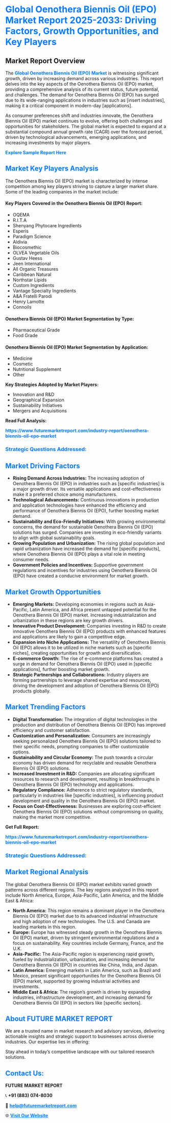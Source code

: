 <h1 style="color: #007BFF;">Global Oenothera Biennis Oil (EPO) Market Report 2025-2033: Driving Factors, Growth Opportunities, and Key Players</h1>

<section id="overview">
<h2>Market Report Overview</h2>
<p>The <a href="https://www.futuremarketreport.com/industry-report/oenothera-biennis-oil-epo-market" style="color: #007BFF; text-decoration: none;"><strong>Global Oenothera Biennis Oil (EPO) Market</strong></a> is witnessing significant growth, driven by increasing demand across various industries. This report delves into the key aspects of the Oenothera Biennis Oil (EPO) market, providing a comprehensive analysis of its current status, future potential, and challenges. The demand for Oenothera Biennis Oil (EPO) has surged due to its wide-ranging applications in industries such as [insert industries], making it a critical component in modern-day [applications].</p>
<p>As consumer preferences shift and industries innovate, the Oenothera Biennis Oil (EPO) market continues to evolve, offering both challenges and opportunities for stakeholders. The global market is expected to expand at a substantial compound annual growth rate (CAGR) over the forecast period, driven by technological advancements, emerging applications, and increasing investments by major players.</p>
</section>

<section id="overview">
<p><a href="https://www.futuremarketreport.com/request-sample/reportId=55267" style="color: #007BFF; text-decoration: none;"><strong>Explore Sample Report Here</strong></a></p>
</section>

<section id="key-players">
<h2 style="color: #007BFF;">Market Key Players Analysis</h2>
<p>The Oenothera Biennis Oil (EPO) market is characterized by intense competition among key players striving to capture a larger market share. Some of the leading companies in the market include:</p>
<h4>Key Players Covered in the Oenothera Biennis Oil (EPO) Report:</h4>
<ul><li>OQEMA</li><li>R.I.T.A</li><li>Shenyang Phytocare Ingredients</li><li>Esperis</li><li>Paradigm Science</li><li>Aldivia</li><li>Biocosmethic</li><li>OLVEA Vegetable Oils</li><li>Gustav Heess</li><li>Jeen International</li><li>All Organic Treasures</li><li>Caribbean Natural</li><li>Northstar Lipids</li><li>Custom Ingredients</li><li>Vantage Specialty Ingredients</li><li>A&amp;A Fratelli Parodi</li><li>Henry Lamotte</li><li>Connoils</li></ul>
<h4>Oenothera Biennis Oil (EPO) Market Segmentation by Type:</h4>
<ul><li>Pharmaceutical Grade</li><li>Food Grade</li></ul>

<h4>Oenothera Biennis Oil (EPO) Market Segmentation by Application:</h4>
<ul><li>Medicine</li><li>Cosmetic</li><li>Nutritional Supplement</li><li>Other</li></ul>
<p><strong>Key Strategies Adopted by Market Players:</strong></p>
<ul>
<li>Innovation and R&D</li>
<li>Geographical Expansion</li>
<li>Sustainability Initiatives</li>
<li>Mergers and Acquisitions</li>
</ul>
</section>

<section>
<p><strong>Read Full Analysis: </strong></p><a href="https://www.futuremarketreport.com/industry-report/oenothera-biennis-oil-epo-market" style="color: #007BFF; text-decoration: none;"><strong>https://www.futuremarketreport.com/industry-report/oenothera-biennis-oil-epo-market</strong></a>
<h3 style="color: #007BFF;">Strategic Questions Addressed:</h3>
</section>

<section id="driving-factors">
<h2 style="color: #007BFF;">Market Driving Factors</h2>
<ul>
<li><strong>Rising Demand Across Industries:</strong> The increasing adoption of Oenothera Biennis Oil (EPO) in industries such as [specific industries] is a major growth driver. Its versatile applications and cost-effectiveness make it a preferred choice among manufacturers.</li>
<li><strong>Technological Advancements:</strong> Continuous innovations in production and application technologies have enhanced the efficiency and performance of Oenothera Biennis Oil (EPO), further boosting market demand.</li>
<li><strong>Sustainability and Eco-Friendly Initiatives:</strong> With growing environmental concerns, the demand for sustainable Oenothera Biennis Oil (EPO) solutions has surged. Companies are investing in eco-friendly variants to align with global sustainability goals.</li>
<li><strong>Growing Population and Urbanization:</strong> The rising global population and rapid urbanization have increased the demand for [specific products], where Oenothera Biennis Oil (EPO) plays a vital role in meeting consumer needs.</li>
<li><strong>Government Policies and Incentives:</strong> Supportive government regulations and incentives for industries using Oenothera Biennis Oil (EPO) have created a conducive environment for market growth.</li>
</ul>
</section>

<section id="growth-opportunities">
<h2 style="color: #007BFF;">Market Growth Opportunities</h2>
<ul>
<li><strong>Emerging Markets:</strong> Developing economies in regions such as Asia-Pacific, Latin America, and Africa present untapped potential for the Oenothera Biennis Oil (EPO) market. Increasing industrialization and urbanization in these regions are key growth drivers.</li>
<li><strong>Innovative Product Development:</strong> Companies investing in R&D to create innovative Oenothera Biennis Oil (EPO) products with enhanced features and applications are likely to gain a competitive edge.</li>
<li><strong>Expansion into Niche Applications:</strong> The versatility of Oenothera Biennis Oil (EPO) allows it to be utilized in niche markets such as [specific niches], creating opportunities for growth and diversification.</li>
<li><strong>E-commerce Growth:</strong> The rise of e-commerce platforms has created a surge in demand for Oenothera Biennis Oil (EPO) used in [specific applications], further boosting market growth.</li>
<li><strong>Strategic Partnerships and Collaborations:</strong> Industry players are forming partnerships to leverage shared expertise and resources, driving the development and adoption of Oenothera Biennis Oil (EPO) products globally.</li>
</ul>
</section>

<section id="trending-factors">
<h2 style="color: #007BFF;">Market Trending Factors</h2>
<ul>
<li><strong>Digital Transformation:</strong> The integration of digital technologies in the production and distribution of Oenothera Biennis Oil (EPO) has improved efficiency and customer satisfaction.</li>
<li><strong>Customization and Personalization:</strong> Consumers are increasingly seeking personalized Oenothera Biennis Oil (EPO) solutions tailored to their specific needs, prompting companies to offer customizable options.</li>
<li><strong>Sustainability and Circular Economy:</strong> The push towards a circular economy has driven demand for recyclable and reusable Oenothera Biennis Oil (EPO) solutions.</li>
<li><strong>Increased Investment in R&D:</strong> Companies are allocating significant resources to research and development, resulting in breakthroughs in Oenothera Biennis Oil (EPO) technology and applications.</li>
<li><strong>Regulatory Compliance:</strong> Adherence to strict regulatory standards, particularly in industries like [specific industries], is influencing product development and quality in the Oenothera Biennis Oil (EPO) market.</li>
<li><strong>Focus on Cost-Effectiveness:</strong> Businesses are exploring cost-efficient Oenothera Biennis Oil (EPO) solutions without compromising on quality, making the market more competitive.</li>
</ul>
</section>

<section>
<p><strong>Get Full Report: </strong></p><a href="https://www.futuremarketreport.com/industry-report/oenothera-biennis-oil-epo-market" style="color: #007BFF; text-decoration: none;"><strong>https://www.futuremarketreport.com/industry-report/oenothera-biennis-oil-epo-market</strong></a>
<h3 style="color: #007BFF;">Strategic Questions Addressed:</h3>
</section>


<section id="regional-analysis">
<h2 style="color: #007BFF;">Market Regional Analysis</h2>
<p>The global Oenothera Biennis Oil (EPO) market exhibits varied growth patterns across different regions. The key regions analyzed in this report include North America, Europe, Asia-Pacific, Latin America, and the Middle East & Africa:</p>
<ul>
<li><strong>North America:</strong> This region remains a dominant player in the Oenothera Biennis Oil (EPO) market due to its advanced industrial infrastructure and high adoption of new technologies. The U.S. and Canada are leading markets in this region.</li>
<li><strong>Europe:</strong> Europe has witnessed steady growth in the Oenothera Biennis Oil (EPO) market, driven by stringent environmental regulations and a focus on sustainability. Key countries include Germany, France, and the U.K.</li>
<li><strong>Asia-Pacific:</strong> The Asia-Pacific region is experiencing rapid growth, fueled by industrialization, urbanization, and increasing demand for Oenothera Biennis Oil (EPO) in countries like China, India, and Japan.</li>
<li><strong>Latin America:</strong> Emerging markets in Latin America, such as Brazil and Mexico, present significant opportunities for the Oenothera Biennis Oil (EPO) market, supported by growing industrial activities and investments.</li>
<li><strong>Middle East & Africa:</strong> The region’s growth is driven by expanding industries, infrastructure development, and increasing demand for Oenothera Biennis Oil (EPO) in sectors like [specific sectors].</li>
</ul>
</section>

<footer>
<h2 style="color: #007BFF;">About FUTURE MARKET REPORT</h2>
<p>We are a trusted name in market research and advisory services, delivering actionable insights and strategic support to businesses across diverse industries. Our expertise lies in offering:</p>

<p>Stay ahead in today’s competitive landscape with our tailored research solutions.</p>

<h2 style="color: #007BFF;">Contact Us:</h2>
<p><strong>FUTURE MARKET REPORT</strong></p>
<p>📞 <strong>+91 (883) 074-8030</strong></p>
<p>📧 <strong><a href="mailto:help@futuremarketreport.com" style="color: #007BFF;">help@futuremarketreport.com</a></strong></p>
<p>🌐 <strong><a href="https://www.futuremarketreport.com/" style="color: #007BFF;">Visit Our Website</a></strong></p>
</footer>